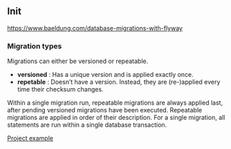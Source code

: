 ## Init
https://www.baeldung.com/database-migrations-with-flyway

### Migration types
Migrations can either be versioned or repeatable. 
- **versioned** : Has a unique version and is applied exactly once. 
- **repetable** : Doesn’t have a version. Instead, they are (re-)applied every time their checksum changes.

Within a single migration run, repeatable migrations are always applied last, after pending versioned migrations have been executed. Repeatable migrations are applied in order of their description. For a single migration, all statements are run within a single database transaction.

[Project example](https://dzone.com/articles/how-to-use-flyway-for-database-migration-in-spring)

